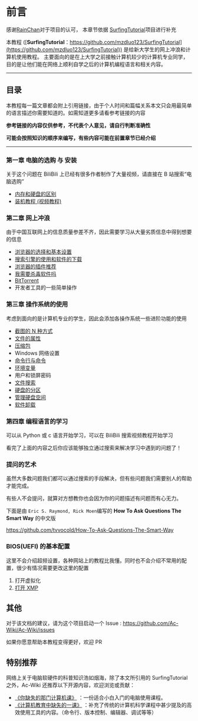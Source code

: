 # 前言

感谢[RainChan](https://github.com/mzdluo123)对于项目的认可，
本章节依据 [SurfingTutorial](https://github.com/mzdluo123/SurfingTutorial)项目进行补充

本教程 ([**SurfingTutorial**：https://github.com/mzdluo123/SurfingTutorial](https://github.com/mzdluo123/SurfingTutorial)) 是给新大学生的网上冲浪和计算机使用教程。
主要面向的是在上大学之前接触计算机较少的计算机专业同学，目的是让他们能在网络上顺利自学之后的计算机编程语言和相关内容。

---

## 目录

本教程每一篇文章都会附上引用链接，由于个人时间和篇幅关系本文只会用最简单的语言描述你需要知道的。如需知道更多请看参考链接的内容

**参考链接的内容仅供参考，不代表个人意见，请自行判断准确性**

**可能会按照知识的顺序来编写，有些内容可能在前置章节已经介绍**

---

### 第一章 电脑的选购 与 安装

关于这个问题在 BiliBili 上已经有很多作者制作了大量视频，请直接在 B 站搜索“电脑选购”

- [内存和硬盘的区别](./SurfingTutorial/chap1/ram_disk.md)
- [装机教程 (视频教程)](https://www.bilibili.com/video/av818609247/)

### 第二章 网上冲浪

由于中国互联网上的信息质量参差不齐，因此需要学习从大量劣质信息中得到想要的信息

- [浏览器的选择和基本设置](./SurfingTutorial/chap2/browser_choose.md)
- [搜索引擎的使用和软件的下载](./SurfingTutorial/chap2/search_engine.md)
- [浏览器的插件推荐](./SurfingTutorial/chap2/browser_plugins_recommend.md)
- [我需要杀毒软件吗](./SurfingTutorial/chap2/antivirus.md)
- [BitTorrent](./SurfingTutorial/chap2/bit_torrent.md)
- 开发者工具的一些简单操作

### 第三章 操作系统的使用

考虑到面向的是计算机专业的学生，因此会添加各操作系统一些进阶功能的使用

- [截图的 N 种方式](./SurfingTutorial/chap3/screenshot_ways.md)
- [文件的属性](./SurfingTutorial/chap3/file_attributes.md)
- [压缩包](./SurfingTutorial/chap3/unzip.md)
- Windows 网络设置
- [命令行与命令](./SurfingTutorial/chap3/command.md)
- [环境变量](./SurfingTutorial/chap3/environment_variables.md)
- 用户和锁屏密码
- [文件搜索](./SurfingTutorial/chap3/file_search.md)
- [硬盘的分区](./SurfingTutorial/chap3/windows_disk.md)
- [管理硬盘空间](./SurfingTutorial/chap3/disk_management.md)
- [软件卸载](./SurfingTutorial/chap3/uninstall.md)

### 第四章 编程语言的学习

可以从 Python 或 c 语言开始学习，可以在 BiliBili 搜索视频教程开始学习

看完了上面的内容之后你应该能够独立通过搜索来解决学习中遇到的问题了！

### 提问的艺术

虽然大多数问题我们都可以通过搜索的手段解决，但有些问题我们需要别人的帮助才能完成。

有些人不会提问，就算对方想教你也会因为你的问题描述有问题而有心无力。

下面是由 `Eric S. Raymond, Rick Moen`编写的 **How To Ask Questions The Smart Way** 的中文版

<https://github.com/tvvocold/How-To-Ask-Questions-The-Smart-Way>

### BIOS(UEFI) 的基本配置

这里不会介绍超频设置，各种网站上的教程比我懂。同时也不会介绍不常用的配置，很少有情况需要更改这里的配置

1. 打开虚拟化
1. [打开 XMP](./SurfingTutorial/chap4/XMP.md)

## 其他

对于该文档的建议，请为这个项目启动一个 Issue :
<https://github.com/Ac-Wiki/Ac-Wiki/issues>

如果你愿意帮助本教程变得更好，欢迎 PR

## 特别推荐

网络上关于电脑软硬件的科普知识浩如烟海，除了本文所引用的 SurfingTutorial 之外，Ac-Wiki 还推荐以下开源内容，欢迎浏览或贡献：

- [《你缺失的那门计算机课》](https://www.criwits.top/missing/) ：一份适合小白入门的电脑使用课程。
- [《计算机教育中缺失的一课》](https://missing-semester-cn.github.io/) ：补充了传统的计算机科学课程中甚少提及的高效使用工具的内容。（命令行、版本控制、编辑器、调试等等）
